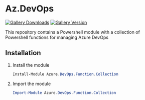 # Az.DevOps

[![Gallery Downloads](https://img.shields.io/powershellgallery/dt/Azure.DevOps.Function.Collection)](https://www.powershellgallery.com/packages/Azure.DevOps.Function.Collection/) [![Gallery Version](https://img.shields.io/powershellgallery/v/Azure.DevOps.Function.Collection)](https://www.powershellgallery.com/packages/Azure.DevOps.Function.Collection/)

This repository contains a Powershell module with a collection of Powershell functions for managing Azure DevOps

## Installation

1. Install the module

   ```powershell
   Install-Module Azure.DevOps.Function.Collection
   ```

2. Import the module

   ```powershell
   Import-Module Azure.DevOps.Function.Collection
   ```
